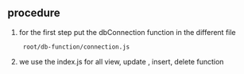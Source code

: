 procedure 
--

1. for the first step put the dbConnection function in the different file

        root/db-function/connection.js

2. we use the index.js for all view, update , insert, delete function 